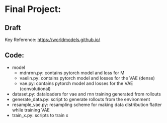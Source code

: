 # Final Project:

## Draft

Key Reference: https://worldmodels.github.io/


## Code:
- model
   - mdnrnn.py: contains pytorch model and loss for M
   - vaelin.py: contains pytorch model and losses for the VAE (dense)
   - vae.py: contains pytorch model and losses for the VAE (convolutional)
- dataset.py: dataloaders for vae and rnn training generated from rollouts
- generate_data.py: script to generate rollouts from the environment
- resample_vae.py: resampling scheme for making data distribution flatter while training VAE
- train_x.py: scripts to train x

